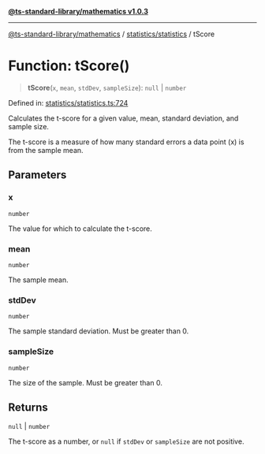 [**@ts-standard-library/mathematics v1.0.3**](../../../README.md)

***

[@ts-standard-library/mathematics](../../../README.md) / [statistics/statistics](../README.md) / tScore

# Function: tScore()

> **tScore**(`x`, `mean`, `stdDev`, `sampleSize`): `null` \| `number`

Defined in: [statistics/statistics.ts:724](https://github.com/gabaudette/ts-stdlib/blob/be448e6a9d9c20c6c2f27f6550ce4e65fc8c9b89/packages/mathematics/src/statistics/statistics.ts#L724)

Calculates the t-score for a given value, mean, standard deviation, and sample size.

The t-score is a measure of how many standard errors a data point (x) is from the sample mean.

## Parameters

### x

`number`

The value for which to calculate the t-score.

### mean

`number`

The sample mean.

### stdDev

`number`

The sample standard deviation. Must be greater than 0.

### sampleSize

`number`

The size of the sample. Must be greater than 0.

## Returns

`null` \| `number`

The t-score as a number, or `null` if `stdDev` or `sampleSize` are not positive.
